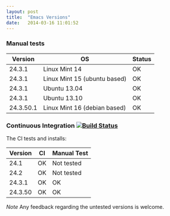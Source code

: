 ```yaml
---
layout: post
title:  "Emacs Versions"
date:   2014-03-16 11:01:52
---
```


### Manual tests

Version   | OS                           | Status
----------|------------------------------|---------
24.3.1    | Linux Mint 14                | OK
24.3.1    | Linux Mint 15 (ubuntu based) | OK
24.3.1    | Ubuntu 13.04                 | OK
24.3.1    | Ubuntu 13.10                 | OK
24.3.50.1 | Linux Mint 16 (debian based) | OK


### Continuous Integration <a href="https://travis-ci.org/org-trello/org-trello"><img src="https://travis-ci.org/org-trello/org-trello.png?branch=master" alt="Build Status"></a>

The CI tests and installs:

Version | CI | Manual Test
--------|----|--------
24.1    | OK | Not tested
24.2    | OK | Not tested
24.3.1  | OK | OK
24.3.50 | OK | OK


*Note* Any feedback regarding the untested versions is welcome.
